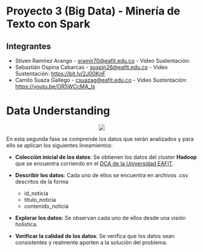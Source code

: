 # Proyecto 3 (Big Data) - Minería de Texto con Spark

## Integrantes 

- Stiven Ramírez Arango - sramir70@eafit.edu.co - Video Sustentación: 
- Sebastián Ospina Cabarcas - sospin26@eafit.edu.co - Video Sustentación: https://bit.ly/2J00KnF
- Camilo Suaza Gallego - csuazag@eafit.edu.co - Video Sustentación: https://youtu.be/OR5WCcMA_ls

# Data Understanding

<p align="center"> <img src="http://crisp-dm.eu/wp-content/uploads/2013/03/Data-Understanding.jpg"> </p>

En esta segunda fase se comprende los datos que serán analizados y para ello se aplican los siguientes lineamientos:

- **Colección inicial de los datos**: Se obtienen los datos del cluster **Hadoop** que se encuentra corriendo en el [DCA de la Universidad EAFIT](https://hdp1.dis.eafit.edu.co/).

- **Describir los datos**: Cada uno de ellos se encuentra en archivos .csv descritos de la forma
	- id_noticia
	- título_noticia
	- contenido_noticia

- **Explorar los datos**: Se observan cada uno de ellos desde una visión holística.

- **Verificar la calidad de los datos**: Se verifica que los datos sean consistentes y realmente aporten a la solución del problema.
